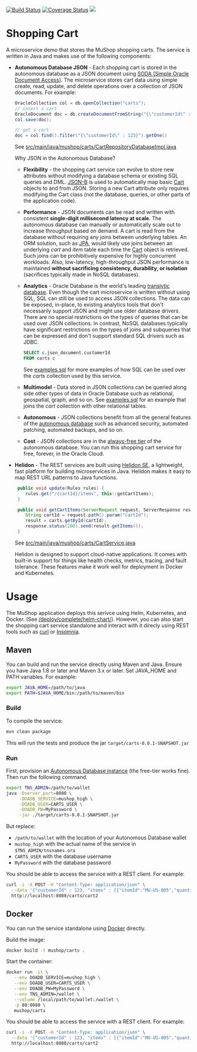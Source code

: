 
[![Build Status](https://travis-ci.org/microservices-demo/carts.svg?branch=master)](https://travis-ci.org/microservices-demo/carts) [![Coverage Status](https://coveralls.io/repos/github/microservices-demo/carts/badge.svg?branch=master)](https://coveralls.io/github/microservices-demo/carts?branch=master)
[![](https://images.microbadger.com/badges/image/weaveworksdemos/cart.svg)](http://microbadger.com/images/weaveworksdemos/cart "Get your own image badge on microbadger.com")

# Shopping Cart

A microservice demo that stores the MuShop shopping carts. The service is written in Java and makes use of the following components:

  * **Autonomous Database JSON** - Each shopping cart is stored in the autonomous database as a JSON document using [SODA (Simple Oracle Document Access)](https://docs.oracle.com/en/database/oracle/simple-oracle-document-access/).  The microservice stores cart data using simple create, read, update, and delete operations over a collection of JSON documents.  For example:
    ```Java
    OracleCollection col = db.openCollection("carts");
    // insert a cart
    OracleDocument doc = db.createDocumentFromString("{\"customerId\" : 123, \"items\" : [...] }")
    col.save(doc);

    // get a cart
    doc = col.find().filter("{\"customerId\" : 123}").getOne()
    ```

    See [src/main/java/mushop/carts/CartRepositoryDatabaseImpl.java](src/main/java/mushop/carts/CartRepositoryDatabaseImpl.java)

    Why JSON in the Autonomous Database?

    * **Flexibility** - the shopping cart service can evolve to store new attributes without modifying a database schema or existing SQL queries and DML.  [JSON-B](http://json-b.net/) is used to automatically map basic [Cart](src/main/java/mushop/carts/Cart.java) objects to and from JSON. Storing a new Cart attribute only requires modifying the Cart class (not the database, queries, or other parts of the application code).

    * **Performance** - JSON documents can be read and written with consistent **single-digit millisecond latency at scale**. The autonomous database can manually or automatically scale out to increase throughput based on demand.  A cart is read from the database without requiring any joins between underlying tables.  An ORM solution, such as [JPA](https://en.wikipedia.org/wiki/Java_Persistence_API), would likely use joins between an underlying _cart_ and _item_ table each time the [Cart](src/main/java/mushop/carts/Cart.java) object is retrieved.  Such joins can be prohibitively expensive for highly concurrent workloads. Also, low-latency, high-throughput JSON performance is maintained **without sacrificing consistency, durability, or isolation** (sacrifices typically made in NoSQL databases).

    * **Analytics** - Oracle Database is the world's leading [translytic database](https://blogs.oracle.com/database/oracle-1-in-forresters-translytical-data-platforms-wave-v2).  Even though the cart microservice is written without using SQL, SQL can still be used to access JSON collections.  The data can be exposed, in-place, to existing analytics tools that don't necessarily support JSON and might use older database drivers.  There are no special restrictions on the types of queries that can be used over JSON collections.  In contrast, NoSQL databases typically have significant restrictions on the types of joins and subqueries that can be expressed and don't support standard SQL drivers such as JDBC.

      ```SQL
      SELECT c.json_document.customerId
      FROM carts c
      ```
      See [examples.sql](examples.sql) for more examples of how SQL can be used over the _carts_ collection used by this service.

    * **Multimodel** - Data stored in JSON collections can be queried along side other types of data in Oracle Database such as relational, geospatial, graph, and so on.  See [examples.sql](examples.sql) for an example that joins the _cart_ collection with other relational tables.

    * **Autonomous** - JSON collections benefit from all the general features of the [autonomous database](https://www.oracle.com/database/what-is-autonomous-database.html) such as advanced security, automated patching, automated backups, and so on.

    * **Cost** - JSON collections are in the [always-free tier](https://www.oracle.com/cloud/free/) of the autonomous database.  You can run this shopping cart service for free, forever, in the Oracle Cloud.

  * **Helidon** - The REST services are built using [Helidon SE](https://helidon.io/), a lightweight, fast platform for building microservices in Java.  Helidon makes it easy to map REST URL patterns to Java functions.

    ```java
     public void update(Rules rules) {
        rules.get("/{cartId}/items", this::getCartItems);
     }

     public void getCartItems(ServerRequest request, ServerResponse response) {
        String cartId = request.path().param("cartId");
        result = carts.getById(cartId);
        response.status(200).send(result.getItems());
     }
     ```
     See [src/main/java/mushop/carts/CartService.java](src/main/java/mushop/carts/CartService.java)

     Helidon is designed to support cloud-native applications. It comes with built-in support for things like health checks, metrics, tracing, and fault tolerance.  These features make it work well for deployment in Docker and Kubernetes.

# Usage

The MuShop application deploys this serivce using Helm, Kubernetes, and Docker. (See
[/deploy/complete/helm-chart/](https://github.com/oracle-quickstart/oci-cloudnative/tree/master/deploy/complete/helm-chart)).  However, you can also start the shopping cart service standalone and interact with it direcly using REST tools such as [curl](https://curl.haxx.se/) or [Insomnia](https://insomnia.rest/).

## Maven

You can build and run the service directly using Maven and Java. Ensure you have Java 1.8 or later and Maven 3.x or later.  Set JAVA_HOME and PATH variables.  For example:
```bash
export JAVA_HOME=/path/to/java
export PATH=$JAVA_HOME/bin:/path/to/maven/bin
```

### Build
To compile the service:

```bash
mvn clean package
```
This will run the tests and produce the jar `target/carts-0.0.1-SNAPSHOT.jar`

### Run

First, provision an [Autonomous Database instance](https://www.oracle.com/cloud/free/) (the free-tier works fine).  Then run the following command.

```bash
export TNS_ADMIN=/path/to/wallet
java -Dserver.port=8080 \
     -DOADB_SERVICE=mushop_high \
     -DOADB_USER=CARTS_USER \
     -DOADB_PW=MyPassword \
     -jar ./target/carts-0.0.1-SNAPSHOT.jar
```
But replace:
* `/path/to/wallet` with the location of your Autonomous Database wallet
* `mushop_high` with the actual name of the service in `$TNS_ADMIN/tnsnames.ora`
* `CARTS_USER` with the database username
* `MyPassword` with the database password

You should be able to access the service with a REST client.  For example:
```bash
curl -i -X POST -H "Content-Type: application/json" \
  --data '{"customerId" : 123, "items" : [{"itemId":"MU-US-005","quantity":1,"unitPrice":9.5}]}' \
  http://localhost:8080/carts/cart2
```
## Docker

You can run the service standalone using [Docker](http://docker.com) directly.

Build the image:
```bash
docker build -t mushop/carts .
```

Start the container:
```bash
docker run -it \
   --env DOADB_SERVICE=mushop_high \
   --env DOADB_USER=CARTS_USER \
   --env DOADB_PW=MyPassword \
   --env TNS_ADMIN=/wallet \
   --volume /local/path/to/wallet:/wallet \
   -p 80:8080 \
   mushop/carts
```

You should be able to access the service with a REST client.  For example:
```bash
curl -i -X POST -H "Content-Type: application/json" \
  --data '{"customerId" : 123, "items" : [{"itemId":"MU-US-005","quantity":1,"unitPrice":9.5}]}' \
  http://localhost:8080/carts/cart2
```
